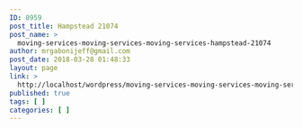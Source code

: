 ```yaml
---
ID: 8959
post_title: Hampstead 21074
post_name: >
  moving-services-moving-services-moving-services-hampstead-21074
author: mrgabonijeff@gmail.com
post_date: 2018-03-28 01:48:33
layout: page
link: >
  http://localhost/wordpress/moving-services-moving-services-moving-services-hampstead-21074/
published: true
tags: [ ]
categories: [ ]
---
```


